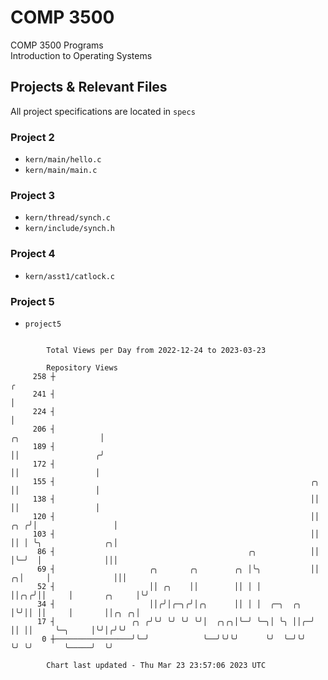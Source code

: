 # COMP 3500
COMP 3500 Programs  
Introduction to Operating Systems  
## Projects & Relevant Files
All project specifications are located in `specs`
### Project 2
- `kern/main/hello.c`
- `kern/main/main.c`
### Project 3
- `kern/thread/synch.c`
- `kern/include/synch.h`
### Project 4
- `kern/asst1/catlock.c`
### Project 5
- `project5`

```

        Total Views per Day from 2022-12-24 to 2023-03-23

        Repository Views
     258 ┼                                                                                        ╭
     241 ┤                                                                                        │
     224 ┤                                                                                        │
     206 ┤                                                                    ╭╮                  │
     189 ┤                                                                    ││                 ╭╯
     172 ┤                                                                    ││                 │
     155 ┤                                                         ╭╮         ││                 │
     138 ┤                                                         ││         ││                 │
     120 ┤                                                         ││     ╭╮ ╭╯│                 │
     103 ┤                                                         ││     ││ │ ╰╮              ╭╮│
      86 ┤                                           ╭╮            ││     │╰─╯  │              │││
      69 ┤                     ╭╮       ╭╮        ╭╮ │╰╮           ││   ╭╮│     │              │││
      52 ┤                     ││ ╭╮    ││        ││ │ │           ││╭╮╭╯││     │       ╭╮     │╰╯
      34 ┤                     ││╭╯│╭─╮╭╯│╭╮      ││ │ │  ╭─╮  ╭╮  │╰╯││ ││     │       ││╭╮ ╭╮│
      17 ┤                 ╭╮ ╭╯╰╯ ╰╯ ╰╯ ╰╯│  ╭╮╭╮│╰─╯ ╰─╮│ ╰╮ ││╭─╯  ││ ││     ╰─╮     │╰╯│╭╯╰╯
       0 ┼─────────────────╯╰─╯            ╰──╯╰╯╰╯      ╰╯  ╰─╯╰╯    ╰╯ ╰╯       ╰─────╯  ╰╯

        Chart last updated - Thu Mar 23 23:57:06 2023 UTC
        
```
